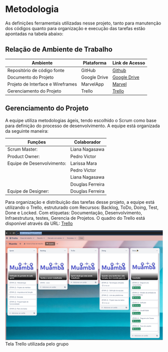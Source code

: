 
# Metodologia

As definições ferramentais utilizadas nesse projeto, tanto para manutenção dos códigos quanto para organização e execução das tarefas estão apontadas na tabela abaixo:

## Relação de Ambiente de Trabalho
| Ambiente| Plataforma | Link de Acesso |
|---------|------------|----------------|
| Repositório de código fonte | GitHub |[Github](https://github.com/ICEI-PUC-Minas-PMV-ADS/pmv-ads-2023-2-e2-proj-int-t4-Muamba)|
| Documento do Projeto | Google Drive| [Google Drive](https://drive.google.com/drive/folders/1hxVrdI9RKL79lTaj-EypwQArH3oxdxM9)|
| Projeto de Interface e Wireframes | MarvelApp | [Marvel](https://marvelapp.com/prototype/8bfag4h)|
| Gerenciamento do Projeto | Trello | [Trello](https://trello.com/b/70zqgLpG/muamba)

## Gerenciamento do Projeto
A equipe utiliza metodologias ágeis, tendo escolhido o Scrum como base para definição do processo de desenvolvimento.
A equipe está organizada da seguinte maneira:


|Funções|Colaborador|
|---------|------------|
| Scrum Master:|Liana Nagasawa|
| Product Owner:|Pedro Victor|
| Equipe de Desenvolvimento:|Larissa Mara|
| |Pedro Victor|
| |Liana Nagasawa|
| |Douglas Ferreira|
| Equipe de Designer:|Douglas Ferreira|

Para organização e distribuição das tarefas desse projeto, a equipe está utilizando o Trello, estruturado com Recursos: Backlog, ToDo, Doing, Test, Done e Locked. Com etiquetas: Documentação, Desenvolvimento, Infraestrutura, testes, Gerencia de Projetos. 
O quadro do Trello está disponível através da URL: [Trello](https://trello.com/b/70zqgLpG/muamba)

![Tela Trello utilizada pelo grupo](img/Muamba.png)
Tela Trello utilizada pelo grupo
